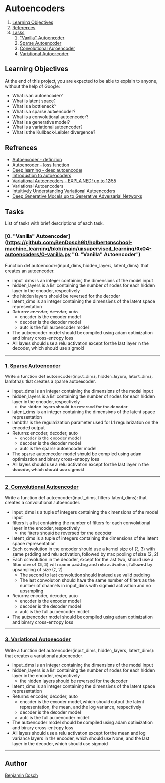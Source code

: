 # Autoencoders

1. [Learning Objectives](#learning-objectives)
2. [References](#references)
3. [Tasks](#tasks)
	1. ["Vanilla" Autoencoder](#0-"vanilla"-autoencoder)
	2. [Sparse Autoencoder](#1-sparse-autoencoder)
	3. [Convolutional Autoencoder](#2-convolutional-autoencoder)
	4. [Variational Autoencoder](#3-variational-autoencoder)

## Learning Objectives
At the end of this project, you are expected to be able to explain to anyone, without the help of Google:

* What is an autoencoder?
* What is latent space?
* What is a bottleneck?
* What is a sparse autoencoder?
* What is a convolutional autoencoder?
* What is a generative model?
* What is a variational autoencoder?
* What is the Kullback-Leibler divergence?

## Refrences

* [Autoencoder - definition](https://www.youtube.com/watch?v=FzS3tMl4Nsc&t=73s "Autoencoder - definition")
* [Autoencoder - loss function](https://www.youtube.com/watch?v=xTU79Zs4XKY "Autoencoder - loss function")
* [Deep learning - deep autoencoder](https://www.youtube.com/watch?v=z5ZYm_wJ37c "Deep learning - deep autoencoder")
* [Introduction to autoencoders](https://www.jeremyjordan.me/autoencoders/ "Introduction to autoencoders")
* [Variational Autoencoders - EXPLAINED! up to 12:55](https://www.youtube.com/watch?v=fcvYpzHmhvA "Variational Autoencoders - EXPLAINED! up to 12:55")
* [Variational Autoencoders](https://www.youtube.com/watch?v=9zKuYvjFFS8 "Variational Autoencoders")
* [Intuitively Understanding Variational Autoencoders](https://towardsdatascience.com/intuitively-understanding-variational-autoencoders-1bfe67eb5daf?gi=35aa97896522 "Intuitively Understanding Variational Autoencoders")
* [Deep Generative Models up to Generative Adversarial Networks](https://towardsdatascience.com/deep-generative-models-25ab2821afd3 "Deep Generative Models up to Generative Adversarial Networks")

## Tasks
List of tasks with brief descriptions of each task.

### [0. "Vanilla" Autoencoder](https://github.com/BenDoschGit/holbertonschool-machine_learning/blob/main/unsupervised_learning/0x04-autoencoders/0-vanilla.py "0. "Vanilla" Autoencoder")

Function def autoencoder(input_dims, hidden_layers, latent_dims): that creates an autoencoder.

* input_dims is an integer containing the dimensions of the model input
* hidden_layers is a list containing the number of nodes for each hidden layer in the encoder, respectively
* the hidden layers should be reversed for the decoder
* latent_dims is an integer containing the dimensions of the latent space representation
* Returns: encoder, decoder, auto
	* encoder is the encoder model
	* decoder is the decoder model
	* auto is the full autoencoder model
* The autoencoder model should be compiled using adam optimization and binary cross-entropy loss
* All layers should use a relu activation except for the last layer in the decoder, which should use sigmoid

---

### [1. Sparse Autoencoder](https://github.com/BenDoschGit/holbertonschool-machine_learning/blob/main/unsupervised_learning/0x04-autoencoders/1-sparse.py "1. Sparse Autoencoder")

Write a function def autoencoder(input_dims, hidden_layers, latent_dims, lambtha): that creates a sparse autoencoder.

* input_dims is an integer containing the dimensions of the model input
* hidden_layers is a list containing the number of nodes for each hidden layer in the encoder, respectively
	* the hidden layers should be reversed for the decoder
* latent_dims is an integer containing the dimensions of the latent space representation
* lambtha is the regularization parameter used for L1 regularization on the encoded output
* Returns: encoder, decoder, auto
	* encoder is the encoder model
	* decoder is the decoder model
	* auto is the sparse autoencoder model
* The sparse autoencoder model should be compiled using adam optimization and binary cross-entropy loss
* All layers should use a relu activation except for the last layer in the decoder, which should use sigmoid

---

### [2. Convolutional Autoencoder](https://github.com/BenDoschGit/holbertonschool-machine_learning/blob/main/unsupervised_learning/0x04-autoencoders/2-convolutional.py "2. Convolutional Autoencoder")

Write a function def autoencoder(input_dims, filters, latent_dims): that creates a convolutional autoencoder.

* input_dims is a tuple of integers containing the dimensions of the model input
* filters is a list containing the number of filters for each convolutional layer in the encoder, respectively
	* the filters should be reversed for the decoder
* latent_dims is a tuple of integers containing the dimensions of the latent space representation
* Each convolution in the encoder should use a kernel size of (3, 3) with same padding and relu activation, followed by max pooling of size (2, 2)
* Each convolution in the decoder, except for the last two, should use a filter size of (3, 3) with same padding and relu activation, followed by upsampling of size (2, 2)
	* The second to last convolution should instead use valid padding
	* The last convolution should have the same number of filters as the number of channels in input_dims with sigmoid activation and no upsampling
* Returns: encoder, decoder, auto
	* encoder is the encoder model
	* decoder is the decoder model
	* auto is the full autoencoder model
* The autoencoder model should be compiled using adam optimization and binary cross-entropy loss

---

### [3. Variational Autoencoder](https://github.com/BenDoschGit/holbertonschool-machine_learning/blob/main/unsupervised_learning/0x04-autoencoders/3-variational.py "3. Variational Autoencoder")

Write a function def autoencoder(input_dims, hidden_layers, latent_dims): that creates a variational autoencoder.

* input_dims is an integer containing the dimensions of the model input
* hidden_layers is a list containing the number of nodes for each hidden layer in the encoder, respectively
	* the hidden layers should be reversed for the decoder
* latent_dims is an integer containing the dimensions of the latent space representation
* Returns: encoder, decoder, auto
	* encoder is the encoder model, which should output the latent representation, the mean, and the log variance, respectively
	* decoder is the decoder model
	* auto is the full autoencoder model
* The autoencoder model should be compiled using adam optimization and binary cross-entropy loss
* All layers should use a relu activation except for the mean and log variance layers in the encoder, which should use None, and the last layer in the decoder, which should use sigmoid

---

## Author

[Benjamin Dosch](https://github.com/BenDoschGit)
